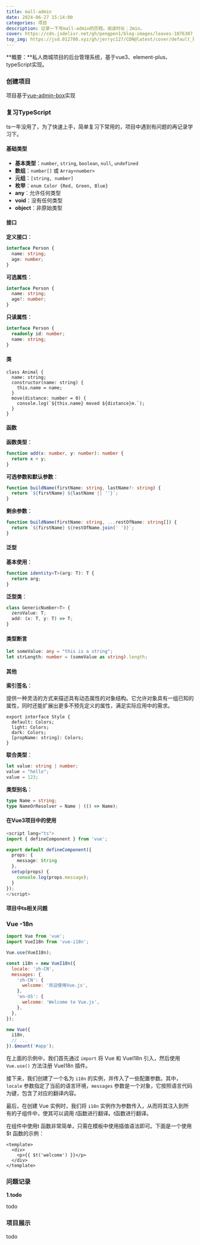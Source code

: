```yaml
---
title: mall-admin
date: 2024-06-27 15:14:00
categories: 项目
description: 记录一下写mall-admin的历程。阅读时长：2min。
cover: https://cdn.jsdelivr.net/gh/pengpen1/blog-images/leaves-1076307_1280.jpg
top_img: https://jsd.012700.xyz/gh/jerryc127/CDN@latest/cover/default_bg.png
---
```

**概要：**私人商城项目的后台管理系统，基于vue3、element-plus、typeScript实现。



### 创建项目

项目基于[vue-admin-box](https://github.com/cmdparkour/vue-admin-box)实现



### 复习TypeScript

ts一年没用了，为了快速上手，简单复习下常用的，项目中遇到有问题的再记录学习下。

#### 基础类型

- **基本类型**：`number`, `string`, `boolean`, `null`, `undefined`
- **数组**：`number[]` 或 `Array<number>`
- **元组**：`[string, number]`
- **枚举**：`enum Color {Red, Green, Blue}`
- **any**：允许任何类型
- **void**：没有任何类型
- **object**：非原始类型



#### 接口

**定义接口**：

```ts
interface Person {
  name: string;
  age: number;
}
```

**可选属性**：

```ts
interface Person {
  name: string;
  age?: number;
}
```

**只读属性**：

```ts
interface Person {
  readonly id: number;
  name: string;
}
```



#### 类

```TS
class Animal {
  name: string;
  constructor(name: string) {
    this.name = name;
  }
  move(distance: number = 0) {
    console.log(`${this.name} moved ${distance}m.`);
  }
}
```



#### 函数

**函数类型**：

```ts
function add(x: number, y: number): number {
  return x + y;
}
```

**可选参数和默认参数**：

```ts
function buildName(firstName: string, lastName?: string) {
  return `${firstName} ${lastName || ''}`;
}
```

**剩余参数**：

```ts
function buildName(firstName: string, ...restOfName: string[]) {
  return `${firstName} ${restOfName.join(' ')}`;
}
```



#### 泛型

**基本使用**：

```ts
function identity<T>(arg: T): T {
  return arg;
}
```

**泛型类**：

```ts
class GenericNumber<T> {
  zeroValue: T;
  add: (x: T, y: T) => T;
}
```



#### 类型断言

```ts
let someValue: any = "this is a string";
let strLength: number = (someValue as string).length;
```



#### 其他

**索引签名**：

提供一种灵活的方式来描述具有动态属性的对象结构。它允许对象具有一组已知的属性，同时还能扩展出更多不预先定义的属性，满足实际应用中的需求。

```TS
export interface Style {
  default: Colors;
  light: Colors;
  dark: Colors;
  [propName: string]: Colors;
}
```

**联合类型**：

```ts
let value: string | number;
value = "hello";
value = 123;
```

**类型别名**：

```ts
type Name = string;
type NameOrResolver = Name | (() => Name);
```



#### 在Vue3项目中的使用

```ts
<script lang="ts">
import { defineComponent } from 'vue';

export default defineComponent({
  props: {
    message: String
  },
  setup(props) {
    console.log(props.message);
  }
});
</script>
```



#### 项目中ts相关问题





### Vue -18n

```js
import Vue from 'vue';
import VueI18n from 'vue-i18n';

Vue.use(VueI18n);

const i18n = new VueI18n({
  locale: 'zh-CN',
  messages: {
    'zh-CN': {
      welcome: '欢迎使用Vue.js',
    },
    'en-US': {
      welcome: 'Welcome to Vue.js',
    },
  },
});

new Vue({
  i18n,
  // ...
}).$mount('#app');
```

在上面的示例中，我们首先通过 `import` 将 Vue 和 VueI18n 引入，然后使用 `Vue.use()` 方法注册 VueI18n 插件。

接下来，我们创建了一个名为 `i18n` 的实例，并传入了一些配置参数。其中，`locale` 参数指定了当前的语言环境，`messages` 参数是一个对象，它按照语言代码为键，包含了对应的翻译内容。

最后，在创建 Vue 实例时，我们将 `i18n` 实例作为参数传入，从而将其注入到所有的子组件中，使其可以调用 𝑡函数进行翻译。*t*函数进行翻译。

在组件中使用t 函数非常简单，只需在模板中使用插值语法即可。下面是一个使用 $t 函数的示例：

```vue
<template>
  <div>
    <p>{{ $t('welcome') }}</p>
  </div>
</template>
```



### 问题记录

**1.todo**

todo



### 项目展示

todo
